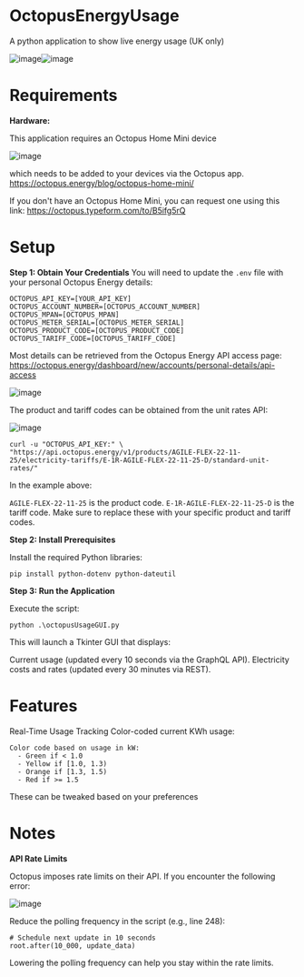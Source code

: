 # OctopusEnergyUsage
A python application to show live energy usage (UK only)

![image](https://github.com/user-attachments/assets/31839a6c-28fa-48a9-a633-e8ba9eccc96e)![image](https://github.com/user-attachments/assets/8abc1459-49f7-40d5-81f1-bb15e13182ec)

# Requirements

**Hardware:**

This application requires an Octopus Home Mini device

![image](https://github.com/user-attachments/assets/7864b43c-7703-4804-a6f6-127e4bcc0b92)


which needs to be added to your devices via the Octopus app.
https://octopus.energy/blog/octopus-home-mini/

If you don't have an Octopus Home Mini, you can request one using this link:
https://octopus.typeform.com/to/B5ifg5rQ

# Setup

**Step 1: Obtain Your Credentials**
You will need to update the `.env` file with your personal Octopus Energy details:

```
OCTOPUS_API_KEY=[YOUR_API_KEY]
OCTOPUS_ACCOUNT_NUMBER=[OCTOPUS_ACCOUNT_NUMBER]
OCTOPUS_MPAN=[OCTOPUS_MPAN]
OCTOPUS_METER_SERIAL=[OCTOPUS_METER_SERIAL]
OCTOPUS_PRODUCT_CODE=[OCTOPUS_PRODUCT_CODE]
OCTOPUS_TARIFF_CODE=[OCTOPUS_TARIFF_CODE]
```


Most details can be retrieved from the Octopus Energy API access page: https://octopus.energy/dashboard/new/accounts/personal-details/api-access

![image](https://github.com/user-attachments/assets/6fe2eb10-cc9e-4512-a321-bf05523c539d)

The product and tariff codes can be obtained from the unit rates API:

![image](https://github.com/user-attachments/assets/4ce50eea-ba3e-4a6c-b56f-4b067bfa0f5b)

 ```
curl -u "OCTOPUS_API_KEY:" \
"https://api.octopus.energy/v1/products/AGILE-FLEX-22-11-25/electricity-tariffs/E-1R-AGILE-FLEX-22-11-25-D/standard-unit-rates/"

```
In the example above:

`AGILE-FLEX-22-11-25` is the product code.
`E-1R-AGILE-FLEX-22-11-25-D` is the tariff code.
Make sure to replace these with your specific product and tariff codes.

**Step 2: Install Prerequisites**

Install the required Python libraries:

`pip install python-dotenv python-dateutil`


**Step 3: Run the Application**

Execute the script:

`python .\octopusUsageGUI.py`


This will launch a Tkinter GUI that displays:

Current usage (updated every 10 seconds via the GraphQL API).
Electricity costs and rates (updated every 30 minutes via REST).

# Features
Real-Time Usage Tracking
Color-coded current KWh usage:

    Color code based on usage in kW:
      - Green if < 1.0
      - Yellow if [1.0, 1.3)
      - Orange if [1.3, 1.5)
      - Red if >= 1.5

These can be tweaked based on your preferences

# Notes

**API Rate Limits**

Octopus imposes rate limits on their API. If you encounter the following error:

![image](https://github.com/user-attachments/assets/f95b0aae-a2c4-4544-95d8-d4d20d2621c1)

Reduce the polling frequency in the script (e.g., line 248):

```
# Schedule next update in 10 seconds
root.after(10_000, update_data)
```

Lowering the polling frequency can help you stay within the rate limits.
